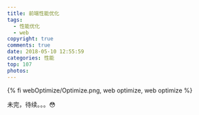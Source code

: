 ```yaml
---
title: 前端性能优化
tags:
  - 性能优化
  - web
copyright: true
comments: true
date: 2018-05-10 12:55:59
categories: 性能
top: 107
photos:
---
```


{% fi webOptimize/Optimize.png, web optimize, web optimize %}

未完，待续。。。😳

<!-- more -->